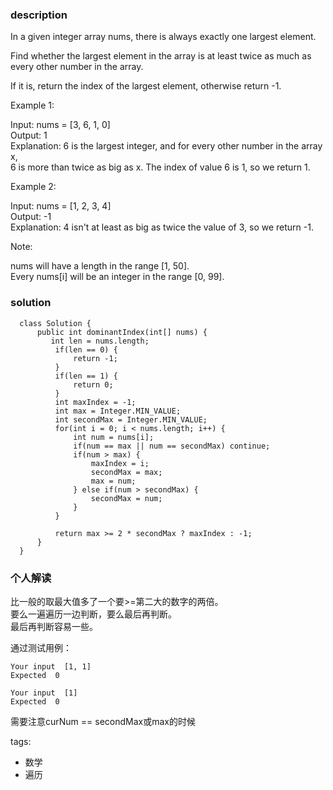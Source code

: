 ### description    
  In a given integer array nums, there is always exactly one largest element.  
    
  Find whether the largest element in the array is at least twice as much as every other number in the array.  
    
  If it is, return the index of the largest element, otherwise return -1.  
    
  Example 1:  
    
  Input: nums = [3, 6, 1, 0]  
  Output: 1  
  Explanation: 6 is the largest integer, and for every other number in the array x,  
  6 is more than twice as big as x.  The index of value 6 is 1, so we return 1.  
     
    
  Example 2:  
    
  Input: nums = [1, 2, 3, 4]  
  Output: -1  
  Explanation: 4 isn't at least as big as twice the value of 3, so we return -1.  
     
    
  Note:  
    
  nums will have a length in the range [1, 50].  
  Every nums[i] will be an integer in the range [0, 99].  
### solution    
```    
  class Solution {  
      public int dominantIndex(int[] nums) {  
         int len = nums.length;  
          if(len == 0) {  
              return -1;  
          }  
          if(len == 1) {  
              return 0;  
          }  
          int maxIndex = -1;  
          int max = Integer.MIN_VALUE;  
          int secondMax = Integer.MIN_VALUE;  
          for(int i = 0; i < nums.length; i++) {  
              int num = nums[i];  
              if(num == max || num == secondMax) continue;  
              if(num > max) {  
                  maxIndex = i;  
                  secondMax = max;  
                  max = num;  
              } else if(num > secondMax) {  
                  secondMax = num;  
              }  
          }  
            
          return max >= 2 * secondMax ? maxIndex : -1;  
      }  
  }  
```    
    
### 个人解读    
  比一般的取最大值多了一个要>=第二大的数字的两倍。  
  要么一遍遍历一边判断，要么最后再判断。  
  最后再判断容易一些。  
    
  通过测试用例：  
  ```  
  Your input  [1, 1]  
  Expected  0  
    
  Your input  [1]  
  Expected  0  
  ```  
    
  需要注意curNum == secondMax或max的时候  
    
    
tags:    
  -  数学    
  -  遍历    
